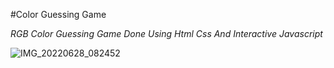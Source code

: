 #Color Guessing Game


*RGB Color Guessing Game Done Using Html Css And Interactive Javascript*


![IMG_20220628_082452](https://user-images.githubusercontent.com/101278269/176085595-d439a63d-c63d-4e4c-88fb-548c5e655c31.jpg)
